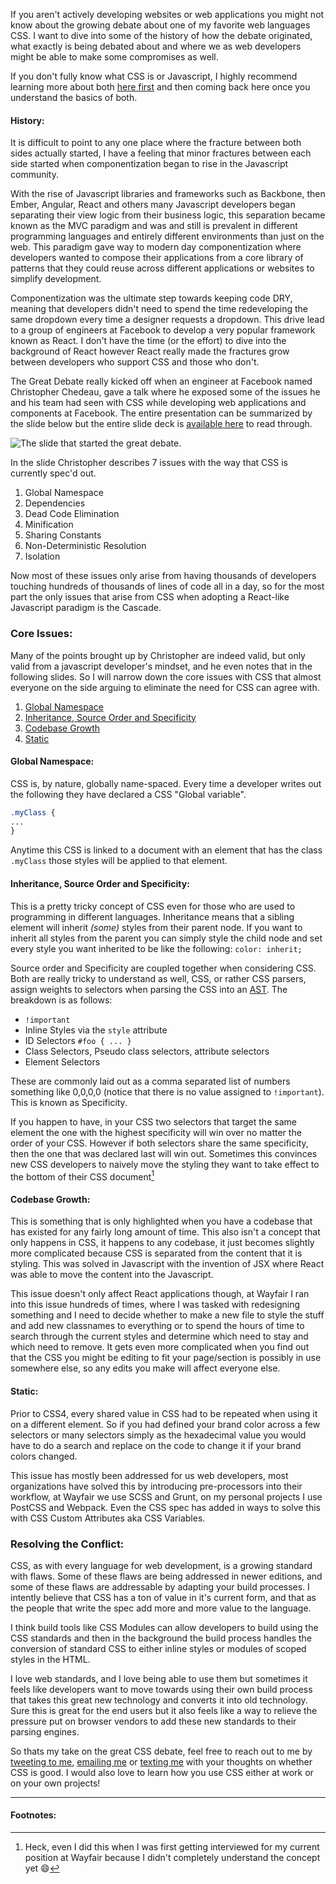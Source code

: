 If you aren't actively developing websites or web applications you might not know about the growing debate about one of my favorite web languages CSS. I want to dive into some of the history of how the debate originated, what exactly is being debated about and where we as web developers might be able to make some compromises as well.

If you don't fully know what CSS is or Javascript, I highly recommend learning more about both <a href="https://www.w3.org/standards/webdesign/htmlcss" data-css-link-article>here first</a> and then coming back here once you understand the basics of both.

<h4 id="history">History:</h4>

It is difficult to point to any one place where the fracture between both sides actually started, I have a feeling that minor fractures between each side started when componentization began to rise in the Javascript community.

With the rise of Javascript libraries and frameworks such as Backbone, then Ember, Angular, React and others many Javascript developers began separating their view logic from their business logic, this separation became known as the MVC paradigm and was and still is prevalent in different programming languages and entirely different environments than just on the web. This paradigm gave way to modern day componentization where developers wanted to compose their applications from a core library of patterns that they could reuse across different applications or websites to simplify development.

Componentization was the ultimate step towards keeping code DRY, meaning that developers didn't need to spend the time redeveloping the same dropdown every time a designer requests a dropdown. This drive lead to a group of engineers at Facebook to develop a very popular framework known as React. I don't have the time (or the effort) to dive into the background of React however React really made the fractures grow between developers who support CSS and those who don't.

The Great Debate really kicked off when an engineer at Facebook named Christopher Chedeau, gave a talk where he exposed some of the issues he and his team had seen with CSS while developing web applications and components at Facebook. The entire presentation can be summarized by the slide below but the entire slide deck is <a href="https://speakerdeck.com/vjeux/react-css-in-js" data-css-link-article>available here</a> to read through.

<div class="has-image">
  <img data-css-image src="/static/assets/images/posts/TheGreatDebate/The_Slide.jpg" alt="The slide that started the great debate." />
</div>

In the slide Christopher describes 7 issues with the way that CSS is currently spec'd out.

1. Global Namespace
2. Dependencies
3. Dead Code Elimination
4. Minification
5. Sharing Constants
6. Non-Deterministic Resolution
7. Isolation

Now most of these issues only arise from having thousands of developers touching hundreds of thousands of lines of code all in a day, so for the most part the only issues that arise from CSS when adopting a React-like Javascript paradigm is the Cascade.

<h3 id="issues">Core Issues:</h3>
Many of the points brought up by Christopher are indeed valid, but only valid from a javascript developer's mindset, and he even notes that in the following slides. So I will narrow down the core issues with CSS that almost everyone on the side arguing to eliminate the need for CSS can agree with.

1. [Global Namespace](#global)
2. [Inheritance, Source Order and Specificity](#inheritance)
3. [Codebase Growth](#codebase)
4. [Static](#static)


<h4 id="global">Global Namespace:</h4>

CSS is, by nature, globally name-spaced. Every time a developer writes out the following they have declared a CSS "Global variable".


```css
.myClass {
...
}
```

Anytime this CSS is linked to a document with an element that has the class `.myClass` those styles will be applied to that element.

<h4 id="inheritance">Inheritance, Source Order and Specificity:</h4>

This is a pretty tricky concept of CSS even for those who are used to programming in different languages. Inheritance means that a sibling element will inherit *(some)* styles from their parent node. If you want to inherit all styles from the parent you can simply style the child node and set every style you want inherited to be like the following: `color: inherit;`

Source order and Specificity are coupled together when considering CSS. Both are really tricky to understand as well, CSS, or rather CSS parsers, assign weights to selectors when parsing the CSS into an <a href="#ast" data-css-link-article data-footnote="Abstract Syntax Tree" id="ast">AST</a>. The breakdown is as follows:

* `!important`
* Inline Styles via the `style` attribute
* ID Selectors `#foo { ... }`
* Class Selectors, Pseudo class selectors, attribute selectors
* Element Selectors

These are commonly laid out as a comma separated list of numbers something like 0,0,0,0 (notice that there is no value assigned to `!important`). This is known as Specificity.

If you happen to have, in your CSS two selectors that target the same element the one with the highest specificity will win over no matter the order of your CSS. However if both selectors share the same specificity, then the one that was declared last will win out. Sometimes this convinces new CSS developers to naively move the styling they want to take effect to the bottom of their CSS document[^1]

<h4 id="codebase">Codebase Growth:</h4>

This is something that is only highlighted when you have a codebase that has existed for any fairly long amount of time. This also isn't a concept that only happens in CSS, it happens to any codebase, it just becomes slightly more complicated because CSS is separated from the content that it is styling. This was solved in Javascript with the invention of JSX where React was able to move the content into the Javascript.

This issue doesn't only affect React applications though, at Wayfair I ran into this issue hundreds of times, where I was tasked with redesigning something and I need to decide whether to make a new file to style the stuff and add new classnames to everything or to spend the hours of time to search through the current styles and determine which need to stay and which need to remove. It gets even more complicated when you find out that the CSS you might be editing to fit your page/section is possibly in use somewhere else, so any edits you make will affect everyone else.

<h4 id="static">Static:</h4>

Prior to CSS4, every shared value in CSS had to be repeated when using it on a different element. So if you had defined your brand color across a few selectors or many selectors simply as the hexadecimal value you would have to do a search and replace on the code to change it if your brand colors changed.

This issue has mostly been addressed for us web developers, most organizations have solved this by introducing pre-processors into their workflow, at Wayfair we use SCSS and Grunt, on my personal projects I use PostCSS and Webpack. Even the CSS spec has added in ways to solve this with CSS Custom Attributes aka CSS Variables.

<h3 id="resolutions">Resolving the Conflict:</h3>

CSS, as with every language for web development, is a growing standard with flaws. Some of these flaws are being addressed in newer editions, and some of these flaws are addressable by adapting your build processes. I intently believe that CSS has a ton of value in it's current form, and that as the people that write the spec add more and more value to the language.

I think build tools like CSS Modules can allow developers to build using the CSS standards and then in the background the build process handles the conversion of standard CSS to either inline styles or modules of scoped styles in the HTML.

I love web standards, and I love being able to use them but sometimes it feels like developers want to move towards using their own build process that takes this great new technology and converts it into old technology. Sure this is great for the end users but it also feels like a way to relieve the pressure put on browser vendors to add these new standards to their parsing engines.

So thats my take on the great CSS debate, feel free to reach out to me by <a href="https://twitter.com/intent/tweet?url=https%3A%2F%2Fmatthamlin.me%2FPosts%2F2016%2FSeptember%2FSeptemberUpdate&via=immatthamlin&text=%20%20-&" class="link link--article">tweeting to me</a>, <a href="mailto:matthewjameshamlin@gmail.com" class="link link--article">emailing me</a> or <a data-footnote="+1 425 210 0980" href="sms:+14252100980" class="link link--article">texting me</a> with your thoughts on whether CSS is good. I would also love to learn how you use CSS either at work or on your own projects!

---
#### Footnotes:
[^1]: Heck, even I did this when I was first getting interviewed for my current position at Wayfair because I didn't completely understand the concept yet 😄
